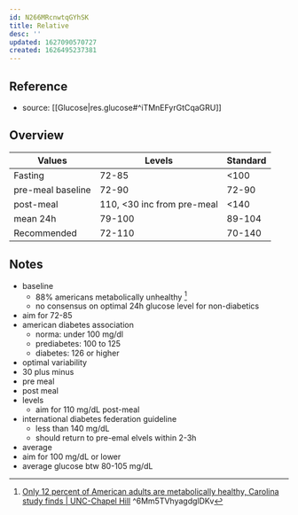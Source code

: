 ```yaml
---
id: N266MRcnwtqGYhSK
title: Relative
desc: ''
updated: 1627090570727
created: 1626495237381
---
```



## Reference
- source: [[Glucose|res.glucose#^iTMnEFyrGtCqaGRU]]


## Overview
| Values            | Levels                     | Standard |
| ----------------- | -------------------------- | -------- |
| Fasting           | 72-85                      | <100     |
| pre-meal baseline | 72-90                      | 72-90    |
| post-meal         | 110, <30 inc from pre-meal | <140     |
| mean 24h          | 79-100                     | 89-104   |
| Recommended       | 72-110                     | 70-140   |


## Notes
- baseline
	- 88% americans metabolically unhealthy  [^carolina]
	- no consensus on optimal 24h glucose level for non-diabetics
- aim for 72-85 
- american diabetes association 	
	- norma: under 100 mg/dl
	- prediabetes: 100 to 125
	- diabetes: 126 or higher
- optimal variability
- 30 plus minus
- pre meal
- post meal 
- levels
	- aim for 110 mg/dL post-meal
- international diabetes federation guideline
	- less than 140 mg/dL
	- should return to pre-emal elvels within 2-3h
- average
- aim for 100 mg/dL or lower
- average glucose btw 80-105 mg/dL

[^carolina]: [Only 12 percent of American adults are metabolically healthy, Carolina study finds | UNC-Chapel Hill](https://www.unc.edu/posts/2018/11/28/only-12-percent-of-american-adults-are-metabolically-healthy-carolina-study-finds/) ^6Mm5TVhyagdglDKv
